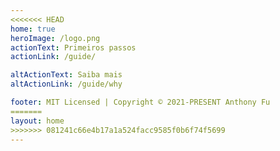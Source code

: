 ```yaml
---
<<<<<<< HEAD
home: true
heroImage: /logo.png
actionText: Primeiros passos
actionLink: /guide/

altActionText: Saiba mais
altActionLink: /guide/why

footer: MIT Licensed | Copyright © 2021-PRESENT Anthony Fu
=======
layout: home
>>>>>>> 081241c66e4b17a1a524facc9585f0b6f74f5699
---
```


<LandingPage />
